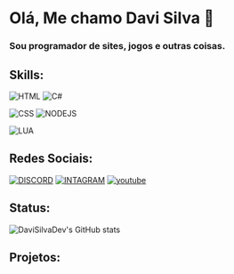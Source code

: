 # Olá, Me chamo Davi Silva 👋

### Sou programador de sites, jogos e outras coisas.


## Skills:


![HTML](https://img.shields.io/badge/HTML-239120?style=for-the-badge&logo=html5&logoColor=white) ![C#](https://img.shields.io/badge/C%23-239120?style=for-the-badge&logo=c-sharp&logoColor=white)

![CSS](https://img.shields.io/badge/CSS-239120?&style=for-the-badge&logo=css3&logoColor=white) ![NODEJS](https://img.shields.io/badge/Node.js-43853D?style=for-the-badge&logo=node.js&logoColor=white)

![LUA](https://img.shields.io/badge/Lua-2C2D72?style=for-the-badge&logo=lua&logoColor=white)


## Redes Sociais:

[![DISCORD](https://img.shields.io/badge/Discord-7289DA?style=for-the-badge&logo=discord&logoColor=white)](https://discord.gg/ncvwXjZWj4) [![INTAGRAM](https://img.shields.io/badge/Instagram-E4405F?style=for-the-badge&logo=instagram&logoColor=white)](https://discord.gg/ncvwXjZWj4) [![youtube](https://img.shields.io/badge/YouTube-FF0000?style=for-the-badge&logo=youtube&logoColor=white)](www.youtube.com)


## Status:

![DaviSilvaDev's GitHub stats](https://github-readme-stats.vercel.app/api?username=davisilvadev&theme=dark&show_icons=true)


## Projetos:
